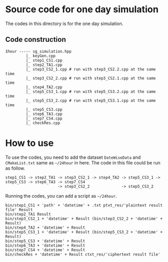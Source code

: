 # Source code for one day simulation
The codes in this directory is for the one day simulation.

## Code construction
```
1hour ----- sg_simulation.hpp
         |_ keyGen.cpp
         |_ step1_CS1.cpp
         |_ step2_TA1.cpp
         |_ step3_CS2_1.cpp # run with step3_CS2.2.cpp at the same time
         |_ step3_CS2_2.cpp # run with step3_CS2.1.cpp at the same time
         |_ step4_TA2.cpp
         |_ step5_CS3_1.cpp # run with step5_CS3.2.cpp at the same time
         |_ step5_CS3_2.cpp # run with step5_CS3.1.cpp at the same time
         |_ step5_CS3.cpp
         |_ step6_TA3.cpp
         |_ step7_CS4.cpp
         |_ checkRes.cpp
```
# How to use
To use the codes, you need to add the dataset `DateWiseData` and `CMakeList.txt` same as `~/24hour` in here.
The code in this file could be run as follow.
```
step1_CS1 -> step2_TA1 -> step3_CS2_1 -> step4_TA2 -> step5_CS3_1 -> step5_CS3 -> step6_TA3 -> step7_CS4
                       -> step3_CS2_2              -> step5_CS3_2
```
Running the codes, you can add a script as `~/24hour`.
```
bin/step1_CS1 + 'path' + 'datetime' + .txt ptxt_res/'plaintext result file' Result
bin/step2_TA1 Result
bin/step3_CS2_1 + 'datetime' + Result (bin/step3_CS2_2 + 'datetime' + Result)
bin/step4_TA2 + 'datetime' + Result
bin/step5_CS3_1 + 'datetime' + Result (bin/step5_CS3_2 + 'datetime' + Result)
bin/step5_CS3 + 'datetime' + Result
bin/step6_TA3 + 'datetime' + Result
bin/step7_CS4 + 'datetime' + Result
bin/checkRes + 'datetime' + Result ctxt_res/'ciphertext result file'
```
